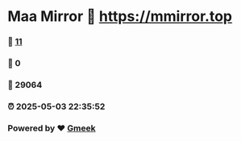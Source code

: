 # Maa Mirror :link: https://mmirror.top 
### :page_facing_up: [11](https://mmirror.top/tag.html) 
### :speech_balloon: 0 
### :hibiscus: 29064 
### :alarm_clock: 2025-05-03 22:35:52 
### Powered by :heart: [Gmeek](https://github.com/Meekdai/Gmeek)
